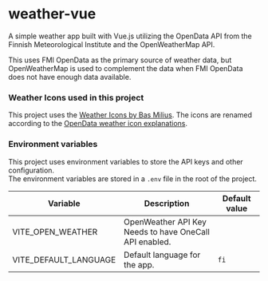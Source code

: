 # weather-vue

A simple weather app built with Vue.js utilizing the OpenData API from the Finnish Meteorological Institute
and the OpenWeatherMap API.

This uses FMI OpenData as the primary source of weather data,
but OpenWeatherMap is used to complement the data when FMI OpenData does not have enough data available.

### Weather Icons used in this project
This project uses the [Weather Icons by Bas Milius](https://github.com/basmilius/weather-icons).
The icons are renamed according to the 
[OpenData weather icon explanations](https://www.ilmatieteenlaitos.fi/latauspalvelun-pikaohje).


### Environment variables
This project uses environment variables to store the API keys and other configuration.  
The environment variables are stored in a `.env` file in the root of the project.

| Variable              | Description                                                | Default value |
|-----------------------|------------------------------------------------------------|---------------|
| VITE_OPEN_WEATHER     | OpenWeather API Key<br/>Needs to have OneCall API enabled. |               |
| VITE_DEFAULT_LANGUAGE | Default language for the app.                              | `fi`          |
